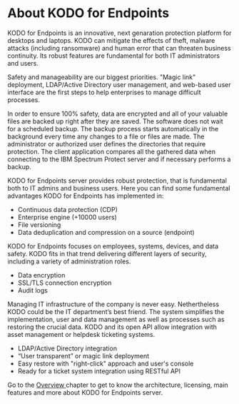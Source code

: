 # About KODO for Endpoints

KODO for Endpoints is an innovative, next genaration protection platform for desktops and laptops. KODO can mitigate the effects of theft, malware attacks \(including ransomware\) and human error that can threaten business continuity. Its robust features are fundamental for both IT administrators and users.

Safety and manageability are our biggest priorities. "Magic link" deployment, LDAP/Active Directory user management, and web-based user interface are the first steps to help enterprises to manage difficult processes.

In order to ensure 100% safety, data are encrypted and all of your valuable files are backed up right after they are saved. The software does not wait for a scheduled backup. The backup process starts automatically in the background every time any changes to a file or files are made. The administrator or authorized user defines the directories that require protection. The client application compares all the gathered data when connecting to the IBM Spectrum Protect server and if necessary performs a backup.

KODO for Endpoints server provides robust protection, that is fundamental both to IT admins and business users. Here you can find  some fundamental advantages KODO for Endpoints has implemented in:  

* Continuous data protection \(CDP\)
* Enterprise engine \(+10000 users\)
* File versioning
* Data deduplication and compression on a source \(endpoint\)

KODO for Endpoints focuses on employees, systems, devices, and data safety. KODO fits in that trend delivering different layers of security, including a variety of administration roles.

* Data encryption
* SSL/TLS connection encryption
* Audit logs

Managing IT infrastructure of the company is never easy. Nethertheless KODO could be the IT department’s best friend. The system simplifies the implementation, user and data management as well as processes such as restoring the crucial data. KODO and its open API allow integration with asset management or helpdesk ticketing systems.

* LDAP/Active Directory integration
* “User transparent” or magic link deployment
* Easy restore with "right-click" approach and user's console
* Ready for a ticket system integration using RESTful API

Go to the [Overview ](first-steps/)chapter to get to know the architecture, licensing, main features and more about KODO for Endpoints server.

